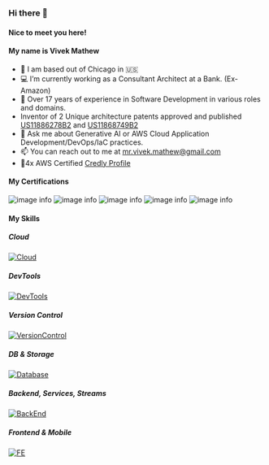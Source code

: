 ### Hi there 👋
#### Nice to meet you here!
#### My name is Vivek Mathew

- 🏡 I am based out of Chicago in 🇺🇸
- 💻 I’m currently working as a Consultant Architect at a Bank. (Ex-Amazon)
- 🌟 Over 17 years of experience in Software Development in various roles and domains.
- Inventor of 2 Unique architecture patents approved and published [US11886278B2](https://patents.google.com/patent/US11886278B2/en?oq=US11886278B2) and [US11868749B2](https://patents.google.com/patent/US11868749B2/en?oq=US11868749B2)
- 💬 Ask me about Generative AI or AWS Cloud Application Development/DevOps/IaC practices.
- 📫 You can reach out to me at <a href="mailto:mr.vivek.mathew@gmail.com"> mr.vivek.mathew@gmail.com </a>
- 🏅4x AWS Certified [Credly Profile](https://www.credly.com/users/vivek-j-mathew/)

#### My Certifications
![image info](https://images.credly.com/size/160x160/images/f0d3fbb9-bfa7-4017-9989-7bde8eaf42b1/image.png)
![image info](https://images.credly.com/size/160x160/images/4d4693bb-530e-4bca-9327-de07f3aa2348/image.png)
![image info](https://images.credly.com/size/160x160/images/834f2c8d-2d2c-4ce7-9580-02a351c31626/image.png)
![image info](https://images.credly.com/size/160x160/images/0e284c3f-5164-4b21-8660-0d84737941bc/image.png)
![image info](https://images.credly.com/size/160x160/images/00634f82-b07f-4bbd-a6bb-53de397fc3a6/image.png)

#### My Skills

##### Cloud
[![Cloud](https://skillicons.dev/icons?i=aws,terraform,docker,dynamodb,kubernetes,openshift,redhat&perline=8)](https://skillicons.dev)

##### DevTools
[![DevTools](https://skillicons.dev/icons?i=vscode,webstorm,sublime,stackoverflow,idea,postman,pycharm&perline=8)](https://skillicons.dev)

##### Version Control
[![VersionControl](https://skillicons.dev/icons?i=git,bitbucket,github,gitlab&perline=8)](https://skillicons.dev)

##### DB & Storage
[![Database](https://skillicons.dev/icons?i=dynamodb,elasticsearch,mongodb,mysql,postgres&perline=8)](https://skillicons.dev)

##### Backend, Services, Streams
[![BackEnd](https://skillicons.dev/icons?i=flask,py,java,spring,kafka,gradle,maven,nestjs,nextjs,nodejs,ts,express,fastapi&perline=8)](https://skillicons.dev)

##### Frontend & Mobile
[![FE](https://skillicons.dev/icons?i=react,redux,npm,yarn,babel,ts,sass,html,css,bootstrap,angular,d3,gulp&perline=8)](https://skillicons.dev)
